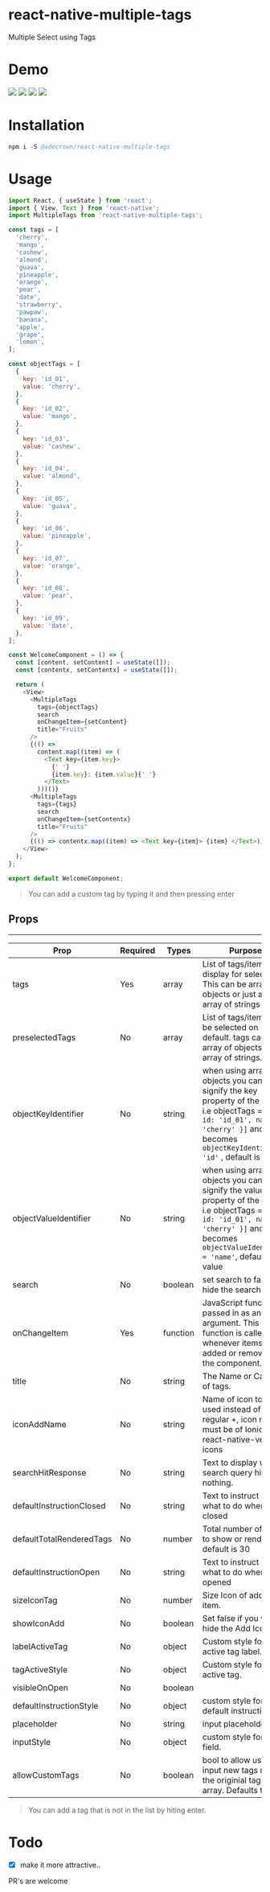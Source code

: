 # react-native-multiple-tags

Multiple Select using Tags

# Demo

 <img src="img/img-2.png" />
 <img src="img/gif_1.gif" /> 
 <img src="img/gif_2.gif" />
 <img src="img/img-1.png" />

# Installation

```s
npm i -S @adecrown/react-native-multiple-tags
```

# Usage

```js
import React, { useState } from 'react';
import { View, Text } from 'react-native';
import MultipleTags from 'react-native-multiple-tags';

const tags = [
  'cherry',
  'mango',
  'cashew',
  'almond',
  'guava',
  'pineapple',
  'orange',
  'pear',
  'date',
  'strawberry',
  'pawpaw',
  'banana',
  'apple',
  'grape',
  'lemon',
];

const objectTags = [
  {
    key: 'id_01',
    value: 'cherry',
  },
  {
    key: 'id_02',
    value: 'mango',
  },
  {
    key: 'id_03',
    value: 'cashew',
  },
  {
    key: 'id_04',
    value: 'almond',
  },
  {
    key: 'id_05',
    value: 'guava',
  },
  {
    key: 'id_06',
    value: 'pineapple',
  },
  {
    key: 'id_07',
    value: 'orange',
  },
  {
    key: 'id_08',
    value: 'pear',
  },
  {
    key: 'id_09',
    value: 'date',
  },
];

const WelcomeComponent = () => {
  const [content, setContent] = useState([]);
  const [contentx, setContentx] = useState([]);

  return (
    <View>
      <MultipleTags
        tags={objectTags}
        search
        onChangeItem={setContent}
        title="Fruits"
      />
      {(() =>
        content.map((item) => (
          <Text key={item.key}>
            {' '}
            {item.key}: {item.value}{' '}
          </Text>
        )))()}
      <MultipleTags
        tags={tags}
        search
        onChangeItem={setContentx}
        title="Fruits"
      />
      {(() => contentx.map((item) => <Text key={item}> {item} </Text>))()}
    </View>
  );
};

export default WelcomeComponent;
```

> You can add a custom tag by typing it and then pressing enter

## Props

---

| Prop                     | Required | Types    | Purpose                                                                                                                                                                                               |
| ------------------------ | -------- | -------- | ----------------------------------------------------------------------------------------------------------------------------------------------------------------------------------------------------- |
| tags                     | Yes      | array    | List of tags/items to display for selection. This can be array of objects or just an array of strings                                                                                                 |
| preselectedTags          | No       | array    | List of tags/items to be selected on default. tags can be array of objects or array of strings.                                                                                                       |
| objectKeyIdentifier      | No       | string   | when using array of objects you can signify the key property of the object i.e objectTags = `[{ id: 'id_01', name: 'cherry' }]` and that becomes `objectKeyIdentifier = 'id'` , default is key        |
| objectValueIdentifier    | No       | string   | when using array of objects you can signify the value property of the object i.e objectTags = `[{ id: 'id_01', name: 'cherry' }]` and that becomes `objectValueIdentifier = 'name'`, default is value |
| search                   | No       | boolean  | set search to false to hide the search bar.                                                                                                                                                           |
| onChangeItem             | Yes      | function | JavaScript function passed in as an argument. This function is called whenever items are added or removed in the component.                                                                           |
| title                    | No       | string   | The Name or Category of tags.                                                                                                                                                                         |
| iconAddName              | No       | string   | Name of icon to be used instead of the regular +, icon name must be of Ionicons in react-native-vector-icons                                                                                          |
| searchHitResponse        | No       | string   | Text to display when search query hits nothing.                                                                                                                                                       |
| defaultInstructionClosed | No       | string   | Text to instruct users what to do when closed                                                                                                                                                         |
| defaultTotalRenderedTags | No       | number   | Total number of tags to show or render, default is 30                                                                                                                                                 |
| defaultInstructionOpen   | No       | string   | Text to instruct users what to do when opened                                                                                                                                                         |
| sizeIconTag              | No       | number   | Size Icon of add (plus) item.                                                                                                                                                                         |
| showIconAdd              | No       | boolean  | Set false if you want hide the Add Icon.                                                                                                                                                              |
| labelActiveTag           | No       | object   | Custom style for active tag label.                                                                                                                                                                    |
| tagActiveStyle           | No       | object   | Custom style for active tag.                                                                                                                                                                          |
| visibleOnOpen            | No       | boolean  |
| defaultInstructionStyle  | No       | object   | custom style for default instructions                                                                                                                                                                 |
| placeholder              | No       | string   | input placeholder                                                                                                                                                                                     |
| inputStyle               | No       | object   | custom style for input field.                                                                                                                                                                         |
| allowCustomTags          | No       | boolean  | bool to allow users to input new tags not in the originial tags array. Defaults to true                                                                                                               |

> You can add a tag that is not in the list by hiting enter.

# Todo

- [x] make it more attractive..

PR's are welcome
